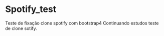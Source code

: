 # Spotify_test
 Teste de fixação  clone spotify com bootstrap4
 Continuando estudos teste de clone sotify.
